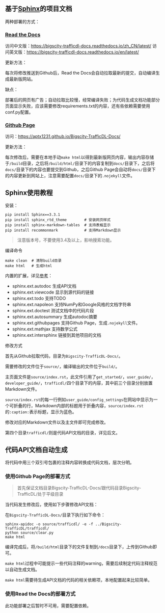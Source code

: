 ## 基于[Sphinx](http://sphinx-doc.org/)的项目文档

两种部署的方式：

### [Read the Docs](https://readthedocs.org/)

访问中文版：https://bigscity-trafficdl-docs.readthedocs.io/zh_CN/latest/
访问英文版：https://bigscity-trafficdl-docs.readthedocs.io/en/latest/

更新方法：

每次将修改推送到Github后，Read the Docs会自动拉取最新的提交，自动编译生成最新版网站。

缺点：

部署后的网页有广告；自动拉取比较慢，经常编译失败；为代码生成文档功能部分页面显示失败，应该需要修改requirements.txt的内容，还有些依赖需要使用conf.py配置。

### [Github Page](https://pages.github.com/)

访问：https://aptx1231.github.io/Bigscity-TrafficDL-Docs/

更新方法：

每次修改后，需要在本地手动`make html`以得到最新版网页内容，输出内容存储于`/build`目录，之后将`/build/html/`目录下的内容复制到`docs/`目录下，之后将`docs/`目录下的内容也要提交到Github，之后Github Page会自动将`docs/`目录下的内容更新到网站上，注意需要配置`docs/`目录下的`.nojekyll`文件。

## Sphinx使用教程

安装：

```shell
pip install Sphinx==3.3.1
pip install sphinx_rtd_theme        # 安装网页样式
pip install sphinx-markdown-tables  # 支持表格显示
pip install recommonmark            # 支持Markdown显示
```

> 注意版本号，不要使用3.4及以上，影响搜索功能。

编译命令

```shell
make clean  # 清除build目录
make html   # 生成html
```

内置的扩展，详见[参考](https://www.sphinx.org.cn/usage/extensions/index.html#built-in-extensions)：

- sphinx.ext.autodoc        生成API文档
- sphinx.ext.viewcode      显示到源代码的链接
- sphinx.ext.todo              支持TODO
- sphinx.ext.napoleon      支持NumPy和Google风格的文档字符串
- sphinx.ext.doctest          测试文档中的代码片段
- sphinx.ext.autosummary        生成autodoc摘要
- sphinx.ext.githubpages            支持Github Page，生成`.nojekyll`文件。
- sphinx.ext.mathjax                    支持数学公式
- sphinx.ext.intersphinx              链接到其他项目的文档

修改方式

首先从Github拉取代码，目录为`Bigscity-TrafficDL-Docs/`。

需要修改的文件位于`source/`，编译输出的文件位于`build/`。

主页面文件是`source/index.rst`，此文件引用了`get_started/`，`user_guide/`，`developer_guide/`，`trafficdl/`四个目录下的内容，其中前三个目录分别放置Markdown文件。

`source/index.rst`的每一行例如`user_guide/config_settings`在网站中显示为一个可折叠的行，Markdown内部的标题用于折叠内容，`source/index.rst`的`:caption:`表示标题，显示为蓝色。

修改对应的Markdown文件以及主文件即可完成修改。

第四个目录`trafficdl/`则是代码API文档的目录，详见后文。

## 代码API文档自动生成

将代码中用三个双引号包裹的注释内容转换成代码文档，层次分明。

### 使用Github Page的部署方式

> 首先保证文档目录Bigscity-TrafficDL-Docs/跟代码目录Bigscity-TrafficDL/处于平级目录

当代码发生修改后，使用如下步骤修改API文档：

在`Bigscity-TrafficDL-Docs/`目录下执行如下命令：

```shell
sphinx-apidoc -o source/trafficdl/ -e -f ../Bigscity-TrafficDL/trafficdl/
python source/clear.py
make html
```

编译完成后，将`/build/html`目录下的文件复制到`/docs`目录下，上传到Github即可。

`make html`过程中可能提示一些代码注释的warning，需要后续制定代码注释规范以自动生成文档。

`make html`需要待生成API文档的代码的相关依赖项，本地配置起来比较简单。

### 使用Read the Docs的部署方式

此功能部署之后暂时不可用，需要配置依赖。